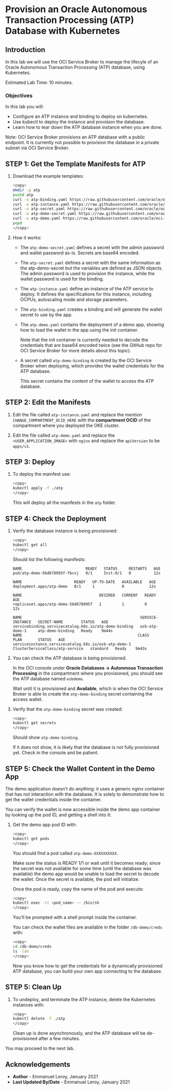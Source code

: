 # Provision an Oracle Autonomous Transaction Processing (ATP) Database with Kubernetes

## Introduction

In this lab we will use the OCI Service Broker to manage the lifecyle of an Oracle Autonomous Transaction Processing (ATP) database, using Kubernetes.

Estimated Lab Time: 10 minutes.

### Objectives

In this lab you will:

- Configure an ATP instance and binding to deploy on kubernetes.
- Use kubectl to deploy the instance and provision the database.
- Learn how to tear down the ATP database instance when you are done.

Note: OCI Service Broker provisions an ATP database with a public endpoint. It is currently not possible to provision the database in a private subnet via OCI Service Broker.

## **STEP 1:** Get the Template Manifests for ATP

1. Download the example templates:

    ```bash
    <copy>
    mkdir -p atp
    pushd atp
    curl -o atp-binding.yaml https://raw.githubusercontent.com/oracle/oci-service-broker/master/charts/oci-service-broker/samples/atp/atp-binding.yaml
    curl -o atp-instance.yaml https://raw.githubusercontent.com/oracle/oci-service-broker/master/charts/oci-service-broker/samples/atp/atp-instance.yaml
    curl -o atp-secret.yaml https://raw.githubusercontent.com/oracle/oci-service-broker/master/charts/oci-service-broker/samples/atp/atp-secret.yaml
    curl -o atp-demo-secret.yaml https://raw.githubusercontent.com/oracle/oci-service-broker/master/charts/oci-service-broker/samples/atp/atp-demo-secret.yaml
    curl -o atp-demo.yaml https://raw.githubusercontent.com/oracle/oci-service-broker/master/charts/oci-service-broker/samples/atp/atp-demo.yaml
    popd
    </copy>
    ```

2. How it works:

    - The `atp-demo-secret.yaml` defines a secret with the admin password and wallet password as-is. Secrets are base64 encoded. 

    - The `atp-secret.yaml` defines a secret with the same information as the atp-demo-secret but the variables are defined as JSON objects. The admin password is used to provision the instance, while the wallet password is used for the binding.

    - The `atp-instance.yaml` define an instance of the ATP service to deploy. It defines the specifications for this instance, including OCPUs, autoscaling mode and storage parameters.

    - The `atp-binding.yaml` creates a binding and will generate the wallet secret to use by the app.

    - The `atp-demo.yaml` contains the deployment of a demo app, showing how to load the wallet in the app using the init container.

        Note that the init container is currently needed to decode the credentials that are base64 encoded twice (see the GitHub repo for OCI Service Broker for more details about this topic).

    - A secret called `atp-demo-binding` is created by the OCI Service Broker when deploying, which provides the wallet credentials for the ATP database.

        This secret contains the content of the wallet to access the ATP database.

## **STEP 2:** Edit the Manifests

1. Edit the file called `atp-instance.yaml` and replace the mention `CHANGE_COMPARTMENT_OCID_HERE` with the **compartment OCID** of the compartment where you deployed the OKE cluster.


2. Edit the file called `atp-demo.yaml` and replace the `<USER_APPLICATION_IMAGE>` with `nginx` and replace the `apiVersion` to be `apps/v1`.

## **STEP 3:** Deploy

1. To deploy the mainfest use:

    ```bash
    <copy>
    kubectl apply -f ./atp
    </copy>
    ```

    This will deploy all the manifests in the `atp` folder.

## **STEP 4:** Check the Deployment

1. Verify the database instance is being provisioned:

    ```bash
    <copy>
    kubectl get all
    </copy>
    ```

    Should list the following manifests:

    ```
    NAME                            READY   STATUS     RESTARTS   AGE
    pod/atp-demo-56d678995f-fbcvj   0/1     Init:0/1   0          12s

    NAME                       READY   UP-TO-DATE   AVAILABLE   AGE
    deployment.apps/atp-demo   0/1     1            0           12s

    NAME                                  DESIRED   CURRENT   READY   AGE
    replicaset.apps/atp-demo-56d678995f   1         1         0       12s   

    NAME                                                    SERVICE-INSTANCE   SECRET-NAME        STATUS   AGE
    servicebinding.servicecatalog.k8s.io/atp-demo-binding   osb-atp-demo-1     atp-demo-binding   Ready    9m44s
    NAME                                                   CLASS                             PLAN       STATUS   AGE
    serviceinstance.servicecatalog.k8s.io/osb-atp-demo-1   ClusterServiceClass/atp-service   standard   Ready    9m43s
    ```

3. You can check the ATP database is being provisioned.

    In the OCI console under **Oracle Databases -> Autonmous Transaction Processing** in the compartment where you provisioned, you should see the ATP database named `osbdemo`.

    Wait until it is provisioned and **Available**, which is when the OCI Service Broker is able to create the `atp-demo-binding` secret containing the access wallet.

3. Verify that the `atp-demo-binding` secret was created:

    ```bash
    <copy>
    kubectl get secrets
    </copy>
    ```

    Should show `atp-demo-binding`.

    If it does not show, it is likely that the database is not fully provisioned yet. Check in the console and be patient.


## **STEP 5:** Check the Wallet Content in the Demo App

The demo application doesn't do anything: it uses a generic nginx container that has not interaction with the database. It is solely to demonstrate how to get the wallet credentials inside the container.

You can verify the wallet is now accessible inside the demo app container by looking up the pod ID, and getting a shell into it:

1. Get the demo app pod ID with:

    ```bash
    <copy>
    kubectl get pods 
    </copy>
    ```

    You should find a pod called `atp-demo-XXXXXXXXXX`.

    Make sure the status is READY 1/1 or wait until it becomes ready; since the secret was not available for some time (until the database was available) the demo app would be unable to load the secret to decode the wallet. Once the secret is available, the pod will initialize.

    Once the pod is ready, copy the name of the pod and execute:

    ```bash
    <copy>
    kubectl exec -it <pod_name> -- /bin/sh
    </copy>
    ```

    You'll be prompted with a shell prompt inside the container.

    You can check the wallet files are available in the folder `/db-demo/creds` with:

    ```bash
    <copy>
    cd /db-demo/creds
    ls -lah
    </copy>
    ```

    Now you know how to get the credentials for a dynamically provisioned ATP database, you can build your own app connecting to the database.

## **STEP 5:** Clean Up

1. To undeploy, and terminate the ATP instance, delete the Kubernetes instances with:

    ```bash
    <copy>
    kubectl delete -f ./atp
    </copy>
    ```

    Clean up is done asynchronously, and the ATP database will be de-provisioned after a few minutes.

    
You may proceed to the next lab.

## Acknowledgements

 - **Author** - Emmanuel Leroy, January 2021
 - **Last Updated By/Date** - Emmanuel Leroy, January 2021
